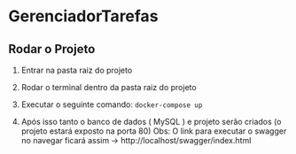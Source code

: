 # GerenciadorTarefas

## Rodar o Projeto
1. Entrar na pasta raiz do projeto
2. Rodar o terminal dentro da pasta raiz do projeto
3. Executar o seguinte comando:
``` docker-compose up ```

4. Após isso tanto o banco de dados ( MySQL ) e projeto serão criados (o projeto estará exposto na porta 80)
Obs: O link para executar o swagger no navegar ficará assim -> http://localhost/swagger/index.html
